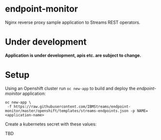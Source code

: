 # endpoint-monitor
Nginx reverse proxy sample application to Streams REST operators.

# Under development

**Application is under development, apis etc. are subject to change.**

# Setup

Using an Openshift cluster run `oc new-app` to build and deploy the *endpoint-moinitor* application:

```
oc new-app \
 -f https://raw.githubusercontent.com/IBMStreams/endpoint-monitor/master/openshift/templates/streams-endpoints.json -p NAME=<application-name>
```

Create a kubernetes secret with these values:

TBD



